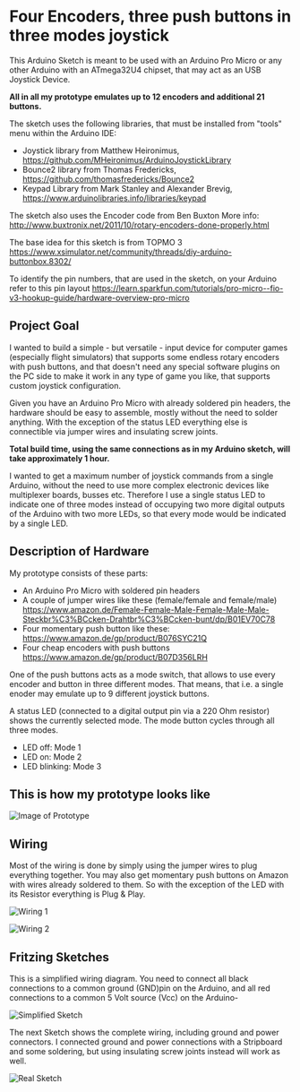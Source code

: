 # Four Encoders, three push buttons in three modes joystick

This Arduino Sketch is meant to be used with an Arduino Pro Micro or any other Arduino with an ATmega32U4 chipset, that may act as an USB Joystick Device.

**All in all my prototype emulates up to 12 encoders and additional 21 buttons.**

The sketch uses the following libraries, that must be installed from "tools" menu within the Arduino IDE:

* Joystick library from  Matthew Heironimus, https://github.com/MHeironimus/ArduinoJoystickLibrary
* Bounce2 library from Thomas Fredericks, https://github.com/thomasfredericks/Bounce2
* Keypad Library from Mark Stanley and Alexander Brevig, https://www.arduinolibraries.info/libraries/keypad

The sketch also uses the Encoder code from Ben Buxton 
More info: http://www.buxtronix.net/2011/10/rotary-encoders-done-properly.html

The base idea for this sketch is from TOPMO 3 
https://www.xsimulator.net/community/threads/diy-arduino-buttonbox.8302/

To identify the pin numbers, that are used in the sketch, on your Arduino refer to this pin layout https://learn.sparkfun.com/tutorials/pro-micro--fio-v3-hookup-guide/hardware-overview-pro-micro

## Project Goal
I wanted to build a simple - but versatile - input device for computer games (especially flight simulators) that supports some endless rotary encoders with push buttons, and that doesn't need any special software plugins on the PC side to make it work in any type of game you like, that supports custom joystick configuration. 

Given you have an Arduino Pro Micro with already soldered pin headers, the hardware should be easy to assemble, mostly without the need to solder anything. With the exception of the status LED everything else is connectible via jumper wires and insulating screw joints.

**Total build time, using the same connections as in my Arduino sketch, will take approximately 1 hour.**

I wanted to get a maximum number of joystick commands from a single Arduino, without the need to use more complex electronic devices like multiplexer boards, busses etc. Therefore I use a single status LED to indicate one of three modes instead of occupying two more digital outputs of the Arduino with two more LEDs, so that every mode would be indicated by a single LED. 


## Description of Hardware

My prototype consists of these parts:

* An Arduino Pro Micro with soldered pin headers 
* A couple of jumper wires like these (female/female and female/male) https://www.amazon.de/Female-Female-Male-Female-Male-Male-Steckbr%C3%BCcken-Drahtbr%C3%BCcken-bunt/dp/B01EV70C78
* Four momentary push button like these: 
https://www.amazon.de/gp/product/B076SYC21Q
* Four cheap encoders with push buttons 
https://www.amazon.de/gp/product/B07D356LRH

One of the push buttons acts as a mode switch, that allows to use every encoder and button in three different modes. That means, that i.e. a single enoder may emulate up to 9 different joystick buttons.

A status LED (connected to a digital output pin via a 220 Ohm resistor) shows the currently selected mode. The mode button cycles through all three modes.

* LED off: Mode 1
* LED on: Mode 2
* LED blinking: Mode 3

## This is how my prototype looks like

![Image of Prototype](https://github.com/pdimitri/arduino-4ecoders-7buttons-with-mode-switch/blob/master/img/box.jpg)


## Wiring

Most of the wiring is done by simply using the jumper wires to plug everything together. You may also get momentary push buttons on Amazon with wires already soldered to them. So with the exception of the LED with its Resistor everything is Plug & Play.

![Wiring 1](https://github.com/pdimitri/arduino-4ecoders-7buttons-with-mode-switch/blob/master/img/wiring.jpg)


![Wiring 2](https://github.com/pdimitri/arduino-4ecoders-7buttons-with-mode-switch/blob/master/img/wiring2.jpg)

## Fritzing Sketches

This is a simplified wiring diagram. You need to connect all black connections to a common ground (GND)pin on the Arduino, and all red connections to a common 5 Volt source (Vcc) on the Arduino-

![Simplified Sketch](https://github.com/pdimitri/arduino-4ecoders-7buttons-with-mode-switch/blob/master/img/sketch2.PNG)


The next Sketch shows the complete wiring, including ground and power connectors. I connected ground and power connections with a Stripboard and some soldering, but using insulating screw joints instead will work as well.

![Real Sketch](https://github.com/pdimitri/arduino-4ecoders-7buttons-with-mode-switch/blob/master/img/sketch1.PNG)
